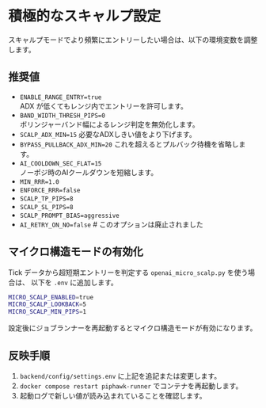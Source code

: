 # 積極的なスキャルプ設定

スキャルプモードでより頻繁にエントリーしたい場合は、以下の環境変数を調整します。

## 推奨値

- `ENABLE_RANGE_ENTRY=true`  
  ADX が低くてもレンジ内でエントリーを許可します。
- `BAND_WIDTH_THRESH_PIPS=0`  
  ボリンジャーバンド幅によるレンジ判定を無効化します。
- `SCALP_ADX_MIN=15`
  必要なADXしきい値をより下げます。
- `BYPASS_PULLBACK_ADX_MIN=20`
  これを超えるとプルバック待機を省略します。
- `AI_COOLDOWN_SEC_FLAT=15`  
  ノーポジ時のAIクールダウンを短縮します。
- `MIN_RRR=1.0`
- `ENFORCE_RRR=false`
- `SCALP_TP_PIPS=8`
- `SCALP_SL_PIPS=8`
- `SCALP_PROMPT_BIAS=aggressive`
- `AI_RETRY_ON_NO=false`  # このオプションは廃止されました

## マイクロ構造モードの有効化

Tick データから超短期エントリーを判定する `openai_micro_scalp.py` を使う場合は、
以下を `.env` に追加します。

```bash
MICRO_SCALP_ENABLED=true
MICRO_SCALP_LOOKBACK=5
MICRO_SCALP_MIN_PIPS=1
```

設定後にジョブランナーを再起動するとマイクロ構造モードが有効になります。

## 反映手順

1. `backend/config/settings.env` に上記を追記または変更します。
2. `docker compose restart piphawk-runner` でコンテナを再起動します。
3. 起動ログで新しい値が読み込まれていることを確認します。
